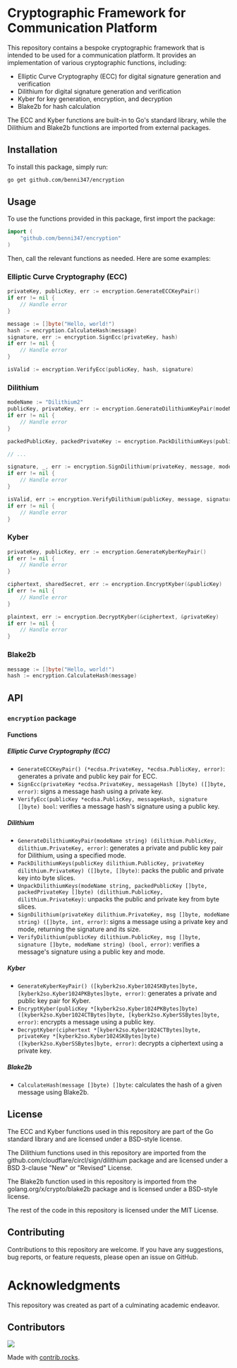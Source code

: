 # **Cryptographic Framework for Communication Platform**

This repository contains a bespoke cryptographic framework that is intended to be used for a communication platform. It provides an implementation of various cryptographic functions, including:

- Elliptic Curve Cryptography (ECC) for digital signature generation and verification
- Dilithium for digital signature generation and verification
- Kyber for key generation, encryption, and decryption
- Blake2b for hash calculation

The ECC and Kyber functions are built-in to Go's standard library, while the Dilithium and Blake2b functions are imported from external packages.

## Installation

To install this package, simply run:

```bash
go get github.com/benni347/encryption
```

## Usage

To use the functions provided in this package, first import the package:

```go
import (
    "github.com/benni347/encryption"
)
```

Then, call the relevant functions as needed. Here are some examples:

### Elliptic Curve Cryptography (ECC)

```go
privateKey, publicKey, err := encryption.GenerateECCKeyPair()
if err != nil {
    // Handle error
}

message := []byte("Hello, world!")
hash := encryption.CalculateHash(message)
signature, err := encryption.SignEcc(privateKey, hash)
if err != nil {
    // Handle error
}

isValid := encryption.VerifyEcc(publicKey, hash, signature)
```

### Dilithium

```go
modeName := "Dilithium2"
publicKey, privateKey, err := encryption.GenerateDilithiumKeyPair(modeName)
if err != nil {
    // Handle error
}

packedPublicKey, packedPrivateKey := encryption.PackDilithiumKeys(publicKey, privateKey)

// ...

signature, _, err := encryption.SignDilithium(privateKey, message, modeName)
if err != nil {
    // Handle error
}

isValid, err := encryption.VerifyDilithium(publicKey, message, signature, modeName)
if err != nil {
    // Handle error
}
```

### Kyber

```go
privateKey, publicKey, err := encryption.GenerateKyberKeyPair()
if err != nil {
    // Handle error
}

ciphertext, sharedSecret, err := encryption.EncryptKyber(&publicKey)
if err != nil {
    // Handle error
}

plaintext, err := encryption.DecryptKyber(&ciphertext, &privateKey)
if err != nil {
    // Handle error
}
```

### Blake2b

```go
message := []byte("Hello, world!")
hash := encryption.CalculateHash(message)
```

## API

### `encryption` package

#### Functions

##### Elliptic Curve Cryptography (ECC)

- `GenerateECCKeyPair() (*ecdsa.PrivateKey, *ecdsa.PublicKey, error)`: generates a private and public key pair for ECC.
- `SignEcc(privateKey *ecdsa.PrivateKey, messageHash []byte) ([]byte, error)`: signs a message hash using a private key.
- `VerifyEcc(publicKey *ecdsa.PublicKey, messageHash, signature []byte) bool`: verifies a message hash's signature using a public key.

##### Dilithium

- `GenerateDilithiumKeyPair(modeName string) (dilithium.PublicKey, dilithium.PrivateKey, error)`: generates a private and public key pair for Dilithium, using a specified mode.
- `PackDilithiumKeys(publicKey dilithium.PublicKey, privateKey dilithium.PrivateKey) ([]byte, []byte)`: packs the public and private key into byte slices.
- `UnpackDilithiumKeys(modeName string, packedPublicKey []byte, packedPrivateKey []byte) (dilithium.PublicKey, dilithium.PrivateKey)`: unpacks the public and private key from byte slices.
- `SignDilithium(privateKey dilithium.PrivateKey, msg []byte, modeName string) ([]byte, int, error)`: signs a message using a private key and mode, returning the signature and its size.
- `VerifyDilithium(publicKey dilithium.PublicKey, msg []byte, signature []byte, modeName string) (bool, error)`: verifies a message's signature using a public key and mode.

##### Kyber

- `GenerateKyberKeyPair() ([kyberk2so.Kyber1024SKBytes]byte, [kyberk2so.Kyber1024PKBytes]byte, error)`: generates a private and public key pair for Kyber.
- `EncryptKyber(publicKey *[kyberk2so.Kyber1024PKBytes]byte) ([kyberk2so.Kyber1024CTBytes]byte, [kyberk2so.KyberSSBytes]byte, error)`: encrypts a message using a public key.
- `DecryptKyber(ciphertext *[kyberk2so.Kyber1024CTBytes]byte, privateKey *[kyberk2so.Kyber1024SKBytes]byte) ([kyberk2so.KyberSSBytes]byte, error)`: decrypts a ciphertext using a private key.

##### Blake2b

- `CalculateHash(message []byte) []byte`: calculates the hash of a given message using Blake2b.

## License

The ECC and Kyber functions used in this repository are part of the Go standard library and are licensed under a BSD-style license.

The Dilithium functions used in this repository are imported from the github.com/cloudflare/circl/sign/dilithium package and are licensed under a BSD 3-clause "New" or "Revised" License.

The Blake2b function used in this repository is imported from the golang.org/x/crypto/blake2b package and is licensed under a BSD-style license.

The rest of the code in this repository is licensed under the MIT License.

## Contributing

Contributions to this repository are welcome. If you have any suggestions, bug reports, or feature requests, please open an issue on GitHub.

# Acknowledgments

This repository was created as part of a culminating academic endeavor.

## Contributors

<a href="https://github.com/benni347/encryption/graphs/contributors">
  <img src="https://contrib.rocks/image?repo=benni347/encryption" />
</a>

Made with [contrib.rocks](https://contrib.rocks).
